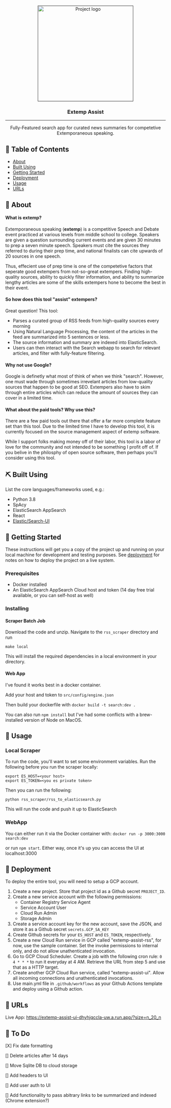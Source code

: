 <p align="center">
  <a href="" rel="noopener">
 <img width=300px height=300px src="https://www.iconbunny.com/icons/media/catalog/product/2/1/2158.8-speaking-on-podium-icon-iconbunny.jpg" alt="Project logo"></a>
</p>

<h3 align="center">Extemp Assist</h3>

---

<p align="center"> Fully-Featured search app for curated news summaries for competetive Extemporaneous speaking.
    <br> 
</p>

## 📝 Table of Contents
- [About](#about)
- [Built Using](#built_using)
- [Getting Started](#getting_started)
- [Deployment](#deployment)
- [Usage](#usage)
- [URLs](#urls)

## 🧐 About <a name = "about"></a>
#### What is extemp?
Extemporaneous speaking (**extemp**) is a competitive Speech and Debate event practiced at various levels from middle school to college. Speakers are given a question surrounding current events and are given 30 minutes to prep a seven minute speech. Speakers must cite the sources they referred to during their prep time, and national finalists can cite upwards of 20 sources in one speech. 

Thus, effecient use of prep time is one of the competetive factors that seperate good extempers from not-so-great extempers. Finding high-quality sources, ability to quickly filter information, and ability to summarize lengthy articles are some of the skills extempers hone to become the best in their event. 

#### So how does this tool "assist" extempers?
Great question! This tool: 

- Parses a curated group of RSS feeds from high-quality sources every morning 
- Using Natural Language Processing, the content of the articles in the feed are summarized into 5 sentences or less. 
- The source information and summary are indexed into ElasticSearch. 
- Users can then interact with the Search webapp to search for relevant articles, and filter with fully-feature filtering. 

#### Why not use Google? 
Google is definetly what most of think of when we think "search". However, one must wade through sometimes irrevelant articles from low-quality sources that happen to be good at SEO. Extempers also have to skim through entire articles which can reduce the amount of sources they can cover in a limited time. 

#### What about the paid tools? Why use this? 
There are a few paid tools out there that offer a far more complete feature set than this tool. Due to the limited time I have to develop this tool, it is currently focused on the source management aspect of extemp software. 

 While I support folks making money off of their labor, this tool is a labor of love for the community and not intended to be something I profit off of. If you belive in the philosphy of open source software, then perhaps you'll consider using this tool. 


## ⛏️ Built Using <a name = "built_using"></a>
List the core languages/frameworks used, e.g.:

- Python 3.8 
- SpAcy
- ElasticSearch AppSearch
- React
- [Elastic/Search-UI](https://github.com/elastic/search-ui)

## 🏁 Getting Started <a name = "getting_started"></a>
These instructions will get you a copy of the project up and running on your local machine for development and testing purposes. See [deployment](#deployment) for notes on how to deploy the project on a live system.

### Prerequisites
- Docker installed 
- An ElasticSearch AppSearch Cloud host and token (14 day free trial available, or you can self-host as well)

### Installing

#### Scraper Batch Job
Download the code and unzip. Navigate to the `rss_scraper` directory and run

```
make local
```

This will install the required dependencies in a local environment in your directory. 

#### Web App 
I've found it works best in a docker container. 

Add your host and token to `src/config/engine.json`

Then build your dockerfile with 
`docker build -t search:dev . `

You can also run `npm install` but I've had some conflicts with a brew-installed version of Node on MacOS.

## 🎈 Usage <a name="usage"></a>

### Local Scraper

To run the code, you'll want to set some environment variables. Run the following before you run the scraper locally: 

```
export ES_HOST=<your host>
export ES_TOKEN=<you es private token>
```
Then you can run the following:
	
	python rss_scraper/rss_to_elasticsearch.py

This will run the code and push it up to ElasticSearch

### WebApp
You can either run it via the Docker container with: 
`docker run -p 3000:3000 search:dev`

or run `npm start`. Either way, once it's up you can access the UI at localhost:3000


<!--## 🔧 Running the tests <a name = "tests"></a> 

How to run the automated tests for this system.

There are 8 test cases to test each indivdual method in the GithubScraper class. There are also multiple integration tests to test each of the API Routes. 

You'll have to set your access token as an environment variable. Run the following substituing `<TOKEN>` for your token

```
export TOKEN=<TOKEN>
```
Then run:

```
python -m pytest tests
```
Pytest will output a set of test results to the command line. -->

## 🚀 Deployment <a name = "deployment"></a>

To deploy the entire tool, you will need to setup a GCP account. 

1. Create a new project. Store that project id as a Github secret `PROJECT_ID`.
2. Create a new service account with the following permissions: 
	- Container Registry Service Agent
	- Service Account User
	- Cloud Run Admin
	- Storage Admin
3. Create a service account key for the new account, save the JSON, and store it as a Github secret `secrets.GCP_SA_KEY`
4. Create Github secrets for your `ES_HOST` and `ES_TOKEN`, respectively.
5. Create a new Cloud Run service in GCP called "extemp-assist-rss", for now, use the sample container. Set the invoke permissions to internal only, and do not allow unathenticated invocation. 
6. Go to GCP Cloud Scheduler. Create a job with the following cron rule: `0 4 * * *` to run it everyday at 4 AM. Retrieve the URL from step 5 and use that as a HTTP target. 
7. Create another GCP Cloud Run service, called "extemp-assist-ui". Allow all incoming connections and unathenticated invocations. 
8. Use main.yml file in `.github/workflows` as your Github Actions template and deploy using a Github action. 

<!--## 📈 Diagrams <a name = "diagrams"></a>

<!--## 🖥 Screenshots <a name = "screenshots"></a>-->

## 🔗 URLs <a name = "urls"></a>

Live App: 
https://extemp-assist-ui-dhyhjqccla-uw.a.run.app/?size=n_20_n

## 🔗 To Do <a name = "todo"></a>
[X] Fix date formatting

[] Delete articles after 14 days

[] Move Sqlite DB to cloud storage

[] Add headers to UI

[] Add user auth to UI

[] Add functionality to pass abitrary links to be summarized and indexed (Chrome extension?)

